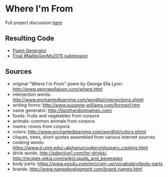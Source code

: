 # Where I'm From

Full project discussion [here](https://github.com/dariusk/NaNoGenMo-2015/issues/49)

## Resulting Code
* [Poem Generator](https://whereimfrom.herokuapp.com/)
* [Final #NaNoGenMo2015 submission](https://github.com/marythought/where-im-from/blob/master/nngm.md)

## Sources
* original "Where I'm From" poem by George Ella Lyon: http://www.georgeellalyon.com/where.html
* interjection words: http://www.enchantedlearning.com/wordlist/interjections.shtml
* writing forms: http://www.suzanne-williams.com/formsof.htm
* name generator: http://listofrandomnames.com/
* foods: fruits and vegetables from corpora
* animals: common animals from corpora
* rooms: rooms from corpora
* colors: http://www.enchantedlearning.com/wordlist/colors.shtml
* cliques, trees, short quotes assembled from various internet sources
* cooking words: https://www.d.umn.edu/~alphanu/cookery/glossary_cooking.html
* drink words: http://adjective1.com/for-drinks/, http://recipes.wikia.com/wiki/Liquids_and_beverages
* body parts: https://www.ego4u.com/en/cram-up/vocabulary/body-parts
* brands: http://www.namedevelopment.com/brand-names.html


